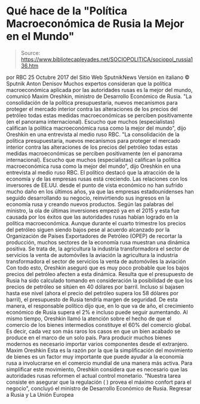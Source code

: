 # Qué hace de la "Política Macroeconómica de Rusia la Mejor en el Mundo"

> Source: https://www.bibliotecapleyades.net/SOCIOPOLITICA/sociopol_russia136.htm

por RBC 25 Octubre 2017
del Sitio Web SputnikNews
Versión en italiano
© Sputnik
Anton Denisov
Muchos expertos consideran que la política macroeconómica aplicada por las autoridades rusas es la mejor del mundo, comunicó Maxim Oreshkin, ministro de Desarrollo Económico de Rusia.
"La consolidación de la política presupuestaria, nuevos mecanismos para proteger el mercado interior contra las alteraciones de los precios del petróleo todas estas medidas macroeconómicas se perciben positivamente (en el panorama internacional). Escucho que muchos (especialistas) califican la política macroeconómica rusa como la mejor del mundo", dijo Oreshkin en una entrevista al medio ruso RBC.
"La consolidación de la política presupuestaria, nuevos mecanismos para proteger el mercado interior contra las alteraciones de los precios del petróleo todas estas medidas macroeconómicas se perciben positivamente (en el panorama internacional).
Escucho que muchos (especialistas) califican la política macroeconómica rusa como la mejor del mundo", dijo Oreshkin en una entrevista al medio ruso RBC.
El político destacó que la atracción de la economía y de las empresas rusas está creciendo.
Las relaciones con los inversores de EE.UU. desde el punto de vista económico no han sufrido mucho daño en los últimos años, ya que las empresas estadounidenses han seguido desarrollando su negocio, reinvirtiendo sus ingresos en la economía rusa y creando nuevos productos. Según las palabras del ministro, la ola de últimas inversiones empezó ya en el 2015 y esta fue causada por los éxitos que las autoridades rusas habían logrado en la política macroeconómica. Aunque durante el cuarto trimestre los precios del petróleo siguen siendo bajos pese al acuerdo alcanzado por la Organización de Países Exportadores de Petróleo (OPEP) de recortar la producción, muchos sectores de la economía rusa muestran una dinámica positiva.
Se trata de,
la agricultura la industria transformadora el sector de servicios la venta de automóviles la aviación
la agricultura
la industria transformadora
el sector de servicios
la venta de automóviles
la aviación
Con todo esto, Oreshkin aseguró que es muy poco probable que los bajos precios del petróleo afecten a esta dinámica.
Resulta que el presupuesto de Rusia ha sido calculado tomando en consideración la posibilidad de que los precios de petróleo se sitúen en 40 dólares por barril.
Incluso si bajasen hasta ese nivel (ahora el precio del petróleo supera los 58 dólares por barril), el presupuesto de Rusia tendría margen de seguridad. De esta manera, el responsable político dijo que, en lo que va de año, el crecimiento económico de Rusia supera el 2% e incluso puede seguir aumentando. Al mismo tiempo, Oreshkin llamó la atención sobre el hecho de que el comercio de los bienes intermedios constituye el 60% del comercio global. Es decir, cada vez son más raros los casos en que un bien acabado se produce en el marco de un solo país.
Para producir muchos bienes modernos es necesario importar varios componentes desde el extranjero.
Maxim Oreshkin
Esta es la razón por la que la simplificación del movimiento de bienes es un factor muy importante que puede ayudar a la economía rusa a involucrarse en el comercio mundial de una manera más activa. Para simplificar este movimiento, Oreshkin considera que es necesario que las autoridades rusas reformen el actual control monetario.
"Nuestra tarea consiste en asegurar que la regulación ( ) provea el máximo confort para el negocio", concluyó el ministro de Desarrollo Económico de Rusia.
Regresar a Rusia y La Unión Europea
